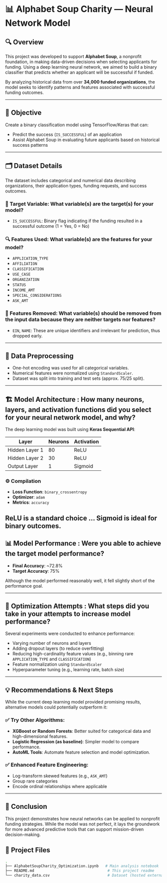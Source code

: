 # 📊 Alphabet Soup Charity — Neural Network Model

## 🔍 Overview

This project was developed to support **Alphabet Soup**, a nonprofit foundation, in making data-driven decisions when selecting applicants for funding. Using a deep learning neural network, we aimed to build a binary classifier that predicts whether an applicant will be successful if funded.

By analyzing historical data from over **34,000 funded organizations**, the model seeks to identify patterns and features associated with successful funding outcomes.

---

## 🧠 Objective

Create a binary classification model using TensorFlow/Keras that can:

- Predict the success (`IS_SUCCESSFUL`) of an application
- Assist Alphabet Soup in evaluating future applicants based on historical success patterns

---

## 🗂 Dataset Details

The dataset includes categorical and numerical data describing organizations, their application types, funding requests, and success outcomes.

### 🎯 Target Variable: What variable(s) are the target(s) for your model?
- `IS_SUCCESSFUL`: Binary flag indicating if the funding resulted in a successful outcome (1 = Yes, 0 = No)

### 🔍 Features Used: What variable(s) are the features for your model?
- `APPLICATION_TYPE`
- `AFFILIATION`
- `CLASSIFICATION`
- `USE_CASE`
- `ORGANIZATION`
- `STATUS`
- `INCOME_AMT`
- `SPECIAL_CONSIDERATIONS`
- `ASK_AMT`

### 🧹 Features Removed: What variable(s) should be removed from the input data because they are neither targets nor features?
- `EIN`, `NAME`: These are unique identifiers and irrelevant for prediction, thus dropped early.

---

## 🧪 Data Preprocessing

- One-hot encoding was used for all categorical variables.
- Numerical features were normalized using `StandardScaler`.
- Dataset was split into training and test sets (approx. 75/25 split).

---

## 🏗 Model Architecture : How many neurons, layers, and activation functions did you select for your neural network model, and why?

The deep learning model was built using **Keras Sequential API**:

| Layer         | Neurons | Activation |
|---------------|---------|------------|
| Hidden Layer 1| 80      | ReLU       |
| Hidden Layer 2| 30      | ReLU       |
| Output Layer  | 1       | Sigmoid    |

### ⚙️ Compilation
- **Loss Function**: `binary_crossentropy`
- **Optimizer**: `adam`
- **Metrics**: `accuracy`

ReLU is a standard choice ... Sigmoid is ideal for binary outcomes.
---

## 📊 Model Performance : Were you able to achieve the target model performance?

- **Final Accuracy**: ~72.8%
- **Target Accuracy**: 75%

Although the model performed reasonably well, it fell slightly short of the performance goal.

---

## 🔧 Optimization Attempts : What steps did you take in your attempts to increase model performance?

Several experiments were conducted to enhance performance:

- Varying number of neurons and layers
- Adding dropout layers (to reduce overfitting)
- Reducing high-cardinality feature values (e.g., binning rare `APPLICATION_TYPE` and `CLASSIFICATION`)
- Feature normalization using `StandardScaler`
- Hyperparameter tuning (e.g., learning rate, batch size)

---
## 💡 Recommendations & Next Steps

While the current deep learning model provided promising results, alternative models could potentially outperform it:

### ✅ Try Other Algorithms:
- **XGBoost or Random Forests**: Better suited for categorical data and high-dimensional features.
- **Logistic Regression (as baseline)**: Simpler model to compare performance.
- **AutoML Tools**: Automate feature selection and model optimization.

### ✅ Enhanced Feature Engineering:
- Log-transform skewed features (e.g., `ASK_AMT`)
- Group rare categories
- Encode ordinal relationships where applicable

---
## 🚀 Conclusion
This project demonstrates how neural networks can be applied to nonprofit funding strategies. While the model was not perfect, it lays the groundwork for more advanced predictive tools that can support mission-driven decision-making.

## 📁 Project Files

```bash
.
├── AlphabetSoupCharity_Optimization.ipynb   # Main analysis notebook
├── README.md                                 # This project readme
└── charity_data.csv                          # Dataset (hosted externally if not included)
